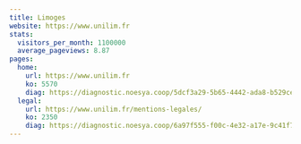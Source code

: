 ```yaml
---
title: Limoges
website: https://www.unilim.fr
stats:
  visitors_per_month: 1100000
  average_pageviews: 8.87
pages:
  home: 
    url: https://www.unilim.fr
    ko: 5570
    diag: https://diagnostic.noesya.coop/5dcf3a29-5b65-4442-ada8-b529cebbafb4
  legal: 
    url: https://www.unilim.fr/mentions-legales/
    ko: 2350
    diag: https://diagnostic.noesya.coop/6a97f555-f00c-4e32-a17e-9c41f7abfda1
---
```

